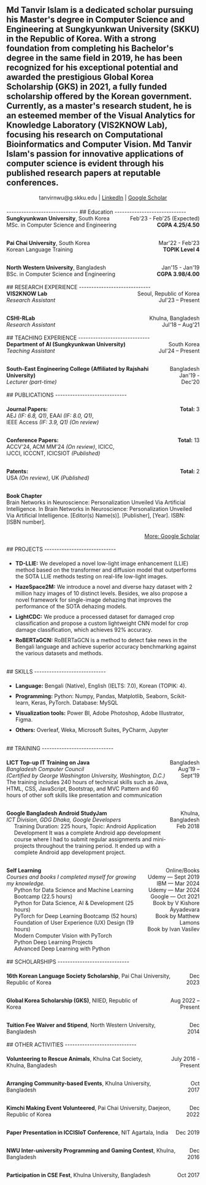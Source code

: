 Md Tanvir Islam is a dedicated scholar pursuing his Master's degree in Computer Science and Engineering at Sungkyunkwan University (SKKU) in the Republic of Korea. With a strong foundation from completing his Bachelor's degree in the same field in 2019, he has been recognized for his exceptional potential and awarded the prestigious Global Korea Scholarship (GKS) in 2021, a fully funded scholarship offered by the Korean government. Currently, as a master's research student, he is an esteemed member of the Visual Analytics for Knowledge Laboratory (VIS2KNOW Lab), focusing his research on Computational Bioinformatics and Computer Vision. Md Tanvir Islam's passion for innovative applications of computer science is evident through his published research papers at reputable conferences.
-----------------------------
<div style="text-align: center;">
  tanvirnwu@g.skku.edu | <a href="https://www.linkedin.com/in/tanvirislamnwu/">LinkedIn</a> | <a href="https://scholar.google.com/citations?user=UvINe-sAAAAJ&hl=en">Google Scholar</a>
  <h2 style="margin-top: 20;"></h2>
</div>
-----------------------------
## Education
-----------------------------
<div style="display: flex; justify-content: space-between;">
  <div>
    <strong>Sungkyunkwan University</strong>, South Korea<br>
    MSc. in Computer Science and Engineering<br>

  </div>
  <div style="text-align: right;">
    Feb'23 - Feb'25 (Expected)<br>
    <strong>CGPA 4.25/4.50</strong>
  </div>
</div>

<h2 style="margin-top: 30;"></h2>

<div style="display: flex; justify-content: space-between;">
  <div>
    <strong>Pai Chai University</strong>, South Korea<br>
    Korean Language Training<br>
  </div>
  <div style="text-align: right;">
    Mar'22 - Feb'23<br>
    <strong>TOPIK Level 4</strong>
  </div>
</div>


<h2 style="margin-top: 30;"></h2>


<div style="display: flex; justify-content: space-between;">
  <div>
    <strong>North Western University</strong>, Bangladesh<br>
    BSc. in Computer Science and Engineering<br>
  </div>
  <div style="text-align: right;">
    Jan'15 - Jan'19<br>
    <strong>CGPA 3.98/4.00</strong>
  </div>
</div>



<br>
## RESEARCH EXPERIENCE
-----------------------------
<div style="display: flex; justify-content: space-between;">
  <div>
    <strong>VIS2KNOW Lab</strong><br>
    <em>Research Assistant</em><br>
  </div>
  <div style="text-align: right;">
    Seoul, Republic of Korea<br>
    Jul'23 – Present
  </div>
</div>

<h2 style="margin-top: 30;"></h2>
<div style="display: flex; justify-content: space-between;">
  <div>
    <strong>CSHI-RLab</strong><br>
    <em>Research Assistant</em><br>
  </div>
  <div style="text-align: right;">
    Khulna, Bangladesh<br>
    Jul'18 – Aug'21
  </div>
</div>




<br>
## TEACHING EXPERIENCE
-----------------------------
<div style="display: flex; justify-content: space-between;">
  <div>
    <strong>Department of AI (Sungkyunkwan University)</strong><br>
    <em>Teaching Assistant</em><br>
  </div>
  <div style="text-align: right;">
    South Korea<br>
    Jul'24 – Present
  </div>
</div>

<h2 style="margin-top: 30;"></h2>

<div style="display: flex; justify-content: space-between;">
  <div>
    <strong>South-East Engineering College (Affiliated by Rajshahi University)</strong><br>
    <em>Lecturer (part-time)</em><br>
  </div>
  <div style="text-align: right;">
    Bangladesh<br>
    Jan'19 - Dec'20
  </div>
</div>


<br>
## PUBLICATIONS
-----------------------------

<div style="display: flex; justify-content: space-between; align-items: flex-start; margin-top: 20px;">
  <div>
    <strong>Journal Papers:</strong> <br> AEJ <em>(IF: 6.8, Q1)</em>, EAAI <em>(IF: 8.0, Q1)</em>, <br> IEEE Access <em>(IF: 3.9, Q1)</em> <em>(On review)</em> 
  </div>
  <div style="text-align: right;">
    <strong>Total:</strong> 3
  </div>
</div>
<h2 style="margin-top: 30;"></h2>
<div style="display: flex; justify-content: space-between; align-items: flex-start; margin-top: 20px;">
  <div>
    <strong>Conference Papers:</strong> <br> ACCV'24, ACM MM'24 <em>(On review)</em>, ICICC,  <br> IJCCI, ICCCNT, ICICSIOT <em>(Published)</em> 
  </div>
  <div style="text-align: right;">
    <strong>Total:</strong> 13
  </div>
</div>
<h2 style="margin-top: 30;"></h2>
<div style="display: flex; justify-content: space-between; align-items: flex-start; margin-top: 20px;">
  <div>
    <strong>Patents:</strong><br> USA <em>(On review)</em>, UK <em>(Published)</em> 
  </div>
  <div style="text-align: right;">
   <strong>Total:</strong> 2
  </div>
</div>
<h2 style="margin-top: 30;"></h2>
<div style="margin-top: 20px;">
  <strong>Book Chapter</strong><br>
  Brain Networks in Neuroscience: Personalization Unveiled Via Artificial Intelligence. In Brain Networks in Neuroscience: Personalization Unveiled Via Artificial Intelligence. [Editor(s) Name(s)]. [Publisher], [Year]. ISBN: [ISBN number].
</div>

<div style="margin-top: 20px; text-align: right;">
  <a href="https://scholar.google.com" target="_blank">More: Google Scholar</a>
</div>


<br>
## PROJECTS
-----------------------------
<ul style="list-style-type: disc; margin-top: 20px;">
  <li style="margin-bottom: 10px;">
    <strong>TD-LLIE:</strong> We developed a novel low-light image enhancement (LLIE) method based on the transformer and diffusion model that outperforms the SOTA LLIE methods testing on real-life low-light images.
  </li>
  <li style="margin-bottom: 10px;">
    <strong>HazeSpace2M:</strong> We introduce a novel and diverse hazy dataset with 2 million hazy images of 10 distinct levels. Besides, we also propose a novel framework for single-image dehazing that improves the performance of the SOTA dehazing models.
  </li>
  <li style="margin-bottom: 10px;">
    <strong>LightCDC:</strong> We produce a processed dataset for damaged crop classification and propose a custom lightweight CNN model for crop damage classification, which achieves 92% accuracy.
  </li>
  <li style="margin-bottom: 10px;">
    <strong>RoBERTaGCN:</strong> RoBERTaGCN is a method to detect fake news in the Bengali language and achieve superior accuracy benchmarking against the various datasets and methods.
  </li>
</ul>



<br>
## SKILLS
-----------------------------
<ul style="list-style-type: disc; margin-top: 20px;">
  <li style="margin-bottom: 10px;">
    <strong>Language:</strong> Bengali (Native), English (IELTS: 7.0), Korean (TOPIK: 4).
  </li>
  <li style="margin-bottom: 10px;">
    <strong>Programming:</strong> Python: Numpy, Pandas, Matplotlib, Seaborn, Scikit-learn, Keras, PyTorch. Database: MySQL
  </li>
  <li style="margin-bottom: 10px;">
    <strong>Visualization tools:</strong> Power BI, Adobe Photoshop, Adobe Illustrator, Figma.
  </li>
  <li style="margin-bottom: 10px;">
    <strong>Others:</strong> Overleaf, Weka, Microsoft Suites, PyCharm, Jupyter
  </li>
</ul>

<br>
## TRAINING
-----------------------------
<div style="margin-top: 20px;">
  <div style="display: flex; justify-content: space-between;">
    <div>
      <strong>LICT Top-up IT Training on Java</strong><br>
      <em>Bangladesh Computer Council <br>(Certified by George Washington University, Washington, D.C.)</em><br>
      The training includes 240 hours of technical skills such as Java, HTML, CSS, JavaScript, Bootstrap, and MVC Pattern and 60 hours of other soft skills like presentation and communication
    </div>
    <div style="text-align: right;">
      Bangladesh<br>
      Aug'19 – Sept'19
    </div>
  </div>

<h2 style="margin-top: 30;"></h2>

  <div style="display: flex; justify-content: space-between;">
    <div>
      <strong>Google Bangladesh Android StudyJam</strong><br>
      <em>ICT Division, GDG Dhaka, Google Developers</em><br>
      <div style="margin-left: 20px;">
        Training Duration: 225 hours, Topic: Android Application Development<be>
        It was a complete Android app development course where I had to submit regular assignments and mini-projects throughout the training period. It ended up with a complete Android app development project.
      </div>
    </div>
    <div style="text-align: right;">
      Khulna, Bangladesh<br>
      Feb 2018
    </div>
  </div>

 <h2 style="margin-top: 30;"></h2>

  <div style="display: flex; justify-content: space-between;">
    <div>
      <strong>Self Learning</strong><br>
      <em>Courses and books I completed myself for growing my knowledge.</em><br>
      <div style="margin-left: 20px;">
        Python for Data Science and Machine Learning Bootcamp (22.5 hours)<br>
        Python for Data Science, AI & Development (25 hours)<br>
        PyTorch for Deep Learning Bootcamp (52 hours)<br>
        Foundation of User Experience (UX) Design (19 hours)<br>
        Modern Computer Vision with PyTorch<br>
        Python Deep Learning Projects<br>
        Advanced Deep Learning with Python
      </div>
    </div>
    <div style="text-align: right;">
      Online/Books<be><br>
      Udemy — Sept 2019<br>
      IBM — Mar 2024<br>
      Udemy — Mar 2024<br>
      Google — Oct 2021<br>
      Book by V Kishore Ayyadevara<br>
      Book by Matthew Lamons<br>
      Book by Ivan Vasilev
    </div>
  </div>
</div>


<br>
## SCHOLARSHIPS
-----------------------------

<div style="margin-top: 20px;">
  <div style="display: flex; justify-content: space-between; align-items: center;">
    <div>
      <strong>16th Korean Language Society Scholarship</strong>, Pai Chai University, Republic of Korea
    </div>
    <div style="text-align: right;">
      Dec 2023
    </div>
  </div>

<h2 style="margin-top: 30;"></h2>

  <div style="display: flex; justify-content: space-between; align-items: center;">
    <div>
      <strong>Global Korea Scholarship (GKS)</strong>, NIIED, Republic of Korea
    </div>
    <div style="text-align: right;">
      Aug 2022 – Present
    </div>
  </div>

<h2 style="margin-top: 30;"></h2>

  <div style="display: flex; justify-content: space-between; align-items: center;">
    <div>
      <strong>Tuition Fee Waiver and Stipend</strong>, North Western University, Bangladesh
    </div>
    <div style="text-align: right;">
      Dec 2014
    </div>
  </div>
</div>



<br>
## OTHER ACTIVITIES
-----------------------------
<div style="margin-top: 20px;">
  <div style="display: flex; justify-content: space-between; align-items: center;">
    <div>
      <strong>Volunteering to Rescue Animals</strong>, Khulna Cat Society, Khulna, Bangladesh
    </div>
    <div style="text-align: right;">
      July 2016 - Present
    </div>
  </div>
  
<h2 style="margin-top: 30;"></h2>

  <div style="display: flex; justify-content: space-between; align-items: center;">
    <div>
      <strong>Arranging Community-based Events</strong>, Khulna University, Bangladesh
    </div>
    <div style="text-align: right;">
      Oct 2017
    </div>
  </div>

<h2 style="margin-top: 30;"></h2>

  <div style="display: flex; justify-content: space-between; align-items: center;">
    <div>
      <strong>Kimchi Making Event Volunteered</strong>, Pai Chai University, Daejeon, Republic of Korea
    </div>
    <div style="text-align: right;">
      Dec 2022
    </div>
  </div>

<h2 style="margin-top: 30;"></h2>

  <div style="display: flex; justify-content: space-between; align-items: center;">
    <div>
      <strong>Paper Presentation in ICCISIoT Conference</strong>, NIT Agartala, India
    </div>
    <div style="text-align: right;">
      Dec 2019
    </div>
  </div>

<h2 style="margin-top: 30;"></h2>

  <div style="display: flex; justify-content: space-between; align-items: center;">
    <div>
      <strong>NWU Inter-university Programming and Gaming Contest</strong>, Khulna, Bangladesh
    </div>
    <div style="text-align: right;">
      Dec 2016
    </div>
  </div>

<h2 style="margin-top: 30;"></h2>

  <div style="display: flex; justify-content: space-between; align-items: center;">
    <div>
      <strong>Participation in CSE Fest</strong>, Khulna University, Bangladesh
    </div>
    <div style="text-align: right;">
      Oct 2017
    </div>
  </div>
</div>
